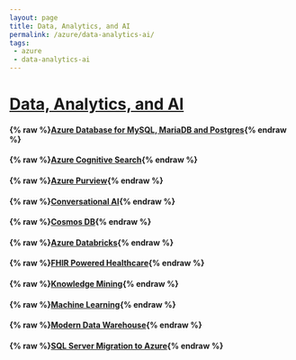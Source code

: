 ```yaml
---
layout: page
title: Data, Analytics, and AI
permalink: /azure/data-analytics-ai/
tags: 
 - azure
 - data-analytics-ai
---
```


# [Data, Analytics, and AI](https://docs.microsoft.com/en-us/azure/?product=ai-machine-learning)

#### {% raw %}[Azure Database for MySQL, MariaDB and Postgres](oss-db-to-azure){% endraw %}

#### {% raw %}[Azure Cognitive Search](oss-cognitive-search){% endraw %}

#### {% raw %}[Azure Purview](azure-purview){% endraw %}

#### {% raw %}[Conversational AI](ai-apps-agents){% endraw %}

#### {% raw %}[Cosmos DB](cosmos-db){% endraw %}

#### {% raw %}[Azure Databricks](databricks){% endraw %}

#### {% raw %}[FHIR Powered Healthcare](fhir-powered-healthcare){% endraw %}

#### {% raw %}[Knowledge Mining](knowledge-mining){% endraw %}

#### {% raw %}[Machine Learning](machine-learning){% endraw %}

#### {% raw %}[Modern Data Warehouse](modern-data-warehouse){% endraw %}

#### {% raw %}[SQL Server Migration to Azure](sql-server-migration-to-azure){% endraw %}
